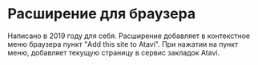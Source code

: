 # Расширение для браузера 

Написано в 2019 году для себя. Расширение добавляет в контекстное меню браузера пункт "Add this site to Atavi". При нажатии на пункт меню, добавляет текущую страницу в сервис закладок Atavi. 